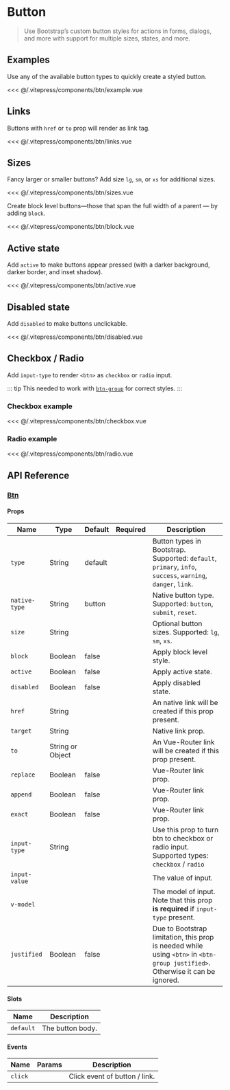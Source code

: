 # Button

> Use Bootstrap’s custom button styles for actions in forms, dialogs, and more with support for multiple sizes, states, and more.

## Examples

Use any of the available button types to quickly create a styled button.

<DemoWrapper><btn-example/></DemoWrapper>

<<< @/.vitepress/components/btn/example.vue

## Links

Buttons with `href` or `to` prop will render as link tag.

<DemoWrapper><btn-links/></DemoWrapper>

<<< @/.vitepress/components/btn/links.vue

## Sizes

Fancy larger or smaller buttons? Add size `lg`, `sm`, or `xs` for additional sizes.

<DemoWrapper><btn-sizes/></DemoWrapper>

<<< @/.vitepress/components/btn/sizes.vue

Create block level buttons—those that span the full width of a parent — by adding `block`.

<DemoWrapper><btn-block/></DemoWrapper>

<<< @/.vitepress/components/btn/block.vue

## Active state

Add `active` to make buttons appear pressed (with a darker background, darker border, and inset shadow).

<DemoWrapper><btn-active/></DemoWrapper>

<<< @/.vitepress/components/btn/active.vue

## Disabled state

Add `disabled` to make buttons unclickable.

<DemoWrapper><btn-disabled/></DemoWrapper>

<<< @/.vitepress/components/btn/disabled.vue

## Checkbox / Radio

Add `input-type` to render `<btn>` as `checkbox` or `radio` input.

::: tip
This needed to work with [`btn-group`](/components/btn-group.html) for correct styles.
:::

### Checkbox example

<DemoWrapper><btn-checkbox/></DemoWrapper>

<<< @/.vitepress/components/btn/checkbox.vue

### Radio example

<DemoWrapper><btn-radio/></DemoWrapper>

<<< @/.vitepress/components/btn/radio.vue

## API Reference

### [Btn](https://github.com/suralabs/vancedvue/blob/1.x/src/components/button/Btn.js)

#### Props

| Name          | Type             | Default | Required | Description                                                                                                                   |
|---------------|------------------|---------|----------|-------------------------------------------------------------------------------------------------------------------------------|
| `type`        | String           | default |          | Button types in Bootstrap. Supported: `default`, `primary`, `info`, `success`, `warning`, `danger`, `link`.                   |
| `native-type` | String           | button  |          | Native button type. Supported: `button`, `submit`, `reset`.                                                                   |
| `size`        | String           |         |          | Optional button sizes. Supported: `lg`, `sm`, `xs`.                                                                           |
| `block`       | Boolean          | false   |          | Apply block level style.                                                                                                      |
| `active`      | Boolean          | false   |          | Apply active state.                                                                                                           |
| `disabled`    | Boolean          | false   |          | Apply disabled state.                                                                                                         |
| `href`        | String           |         |          | An native link will be created if this prop present.                                                                          |
| `target`      | String           |         |          | Native link prop.                                                                                                             |
| `to`          | String or Object |         |          | An Vue-Router link will be created if this prop present.                                                                      |
| `replace`     | Boolean          | false   |          | Vue-Router link prop.                                                                                                         |
| `append`      | Boolean          | false   |          | Vue-Router link prop.                                                                                                         |
| `exact`       | Boolean          | false   |          | Vue-Router link prop.                                                                                                         |
| `input-type`  | String           |         |          | Use this prop to turn btn to checkbox or radio input. Supported types: `checkbox` / `radio`                                   |
| `input-value` |                  |         |          | The value of input.                                                                                                           |
| `v-model`     |                  |         |          | The model of input. Note that this prop **is required** if `input-type` present.                                              |
| `justified`   | Boolean          | false   |          | Due to Bootstrap limitation, this prop is needed while using `<btn>` in `<btn-group justified>`. Otherwise it can be ignored. |

#### Slots

| Name      | Description      |
|-----------|------------------|
| `default` | The button body. |

#### Events

| Name    | Params | Description                   |
|---------|--------|-------------------------------|
| `click` |        | Click event of button / link. |
